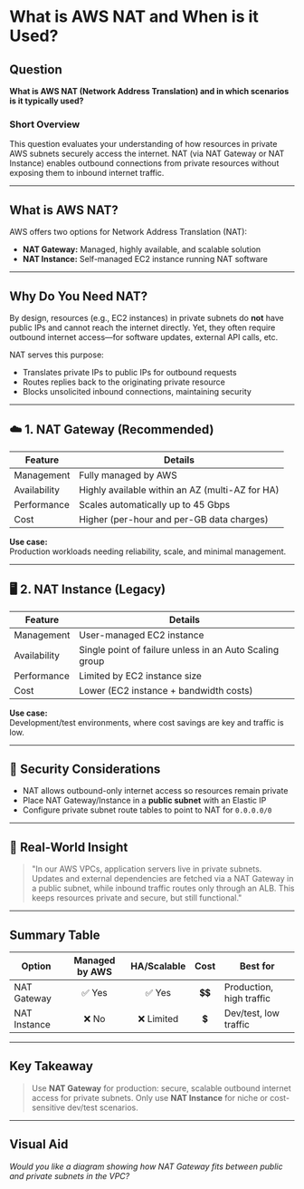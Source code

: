 # What is AWS NAT and When is it Used?

## Question

**What is AWS NAT (Network Address Translation) and in which scenarios is it typically used?**

### Short Overview

This question evaluates your understanding of how resources in private AWS subnets securely access the internet. NAT (via NAT Gateway or NAT Instance) enables outbound connections from private resources without exposing them to inbound internet traffic.

---

## What is AWS NAT?

AWS offers two options for Network Address Translation (NAT):

- **NAT Gateway:** Managed, highly available, and scalable solution
- **NAT Instance:** Self-managed EC2 instance running NAT software

---

## Why Do You Need NAT?

By design, resources (e.g., EC2 instances) in private subnets do **not** have public IPs and cannot reach the internet directly. Yet, they often require outbound internet access—for software updates, external API calls, etc.

NAT serves this purpose:
- Translates private IPs to public IPs for outbound requests
- Routes replies back to the originating private resource
- Blocks unsolicited inbound connections, maintaining security

---

## ☁️ 1. NAT Gateway (Recommended)

| Feature      | Details                                               |
|--------------|------------------------------------------------------|
| Management   | Fully managed by AWS                                 |
| Availability | Highly available within an AZ (multi-AZ for HA)      |
| Performance  | Scales automatically up to 45 Gbps                   |
| Cost         | Higher (per-hour and per-GB data charges)            |

**Use case:**  
Production workloads needing reliability, scale, and minimal management.

---

## 🖥️ 2. NAT Instance (Legacy)

| Feature      | Details                                                  |
|--------------|---------------------------------------------------------|
| Management   | User-managed EC2 instance                               |
| Availability | Single point of failure unless in an Auto Scaling group |
| Performance  | Limited by EC2 instance size                            |
| Cost         | Lower (EC2 instance + bandwidth costs)                  |

**Use case:**  
Development/test environments, where cost savings are key and traffic is low.

---

## 🔐 Security Considerations

- NAT allows outbound-only internet access so resources remain private
- Place NAT Gateway/Instance in a **public subnet** with an Elastic IP
- Configure private subnet route tables to point to NAT for `0.0.0.0/0`

---

## 🧠 Real-World Insight

> "In our AWS VPCs, application servers live in private subnets. Updates and external dependencies are fetched via a NAT Gateway in a public subnet, while inbound traffic routes only through an ALB. This keeps resources private and secure, but still functional."

---

## Summary Table

| Option       | Managed by AWS | HA/Scalable | Cost  | Best for                 |
|--------------|:--------------:|:-----------:|:-----:|--------------------------|
| NAT Gateway  | ✅ Yes         | ✅ Yes      | 💲💲  | Production, high traffic |
| NAT Instance | ❌ No          | ❌ Limited  | 💲    | Dev/test, low traffic    |

---

## Key Takeaway

> Use **NAT Gateway** for production: secure, scalable outbound internet access for private subnets. Only use **NAT Instance** for niche or cost-sensitive dev/test scenarios.

---

## Visual Aid

*Would you like a diagram showing how NAT Gateway fits between public and private subnets in the VPC?*
